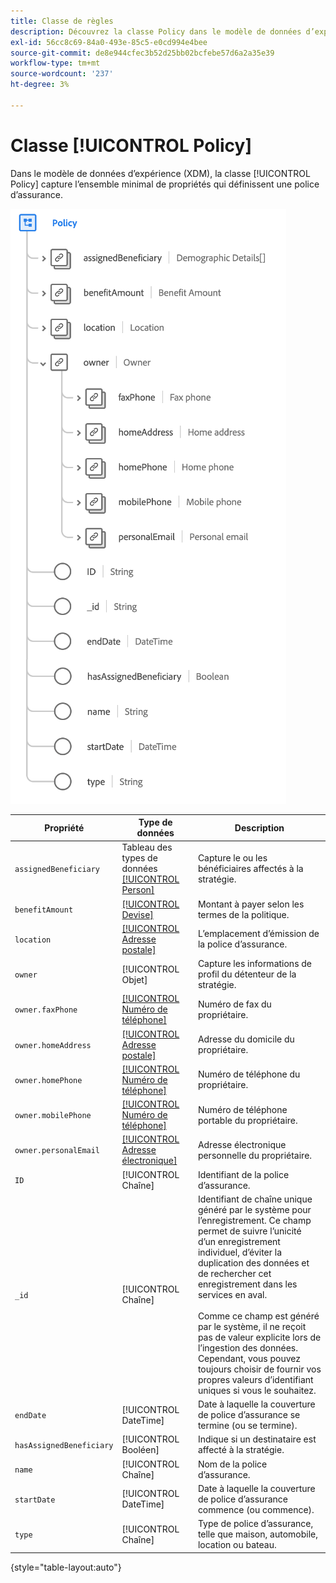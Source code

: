 ```yaml
---
title: Classe de règles
description: Découvrez la classe Policy dans le modèle de données d’expérience (XDM).
exl-id: 56cc8c69-84a0-493e-85c5-e0cd994e4bee
source-git-commit: de8e944cfec3b52d25bb02bcfebe57d6a2a35e39
workflow-type: tm+mt
source-wordcount: '237'
ht-degree: 3%

---
```


# Classe [!UICONTROL Policy]

Dans le modèle de données d’expérience (XDM), la classe [!UICONTROL Policy] capture l’ensemble minimal de propriétés qui définissent une police d’assurance.

![](../images/classes/policy.png)

| Propriété | Type de données | Description |
| --- | --- | --- |
| `assignedBeneficiary` | Tableau des types de données [[!UICONTROL Person]](../data-types/person.md) | Capture le ou les bénéficiaires affectés à la stratégie. |
| `benefitAmount` | [[!UICONTROL Devise]](../data-types/currency.md) | Montant à payer selon les termes de la politique. |
| `location` | [[!UICONTROL Adresse postale]](../data-types/postal-address.md) | L’emplacement d’émission de la police d’assurance. |
| `owner` | [!UICONTROL Objet] | Capture les informations de profil du détenteur de la stratégie. |
| `owner.faxPhone` | [[!UICONTROL Numéro de téléphone]](../data-types/phone-number.md) | Numéro de fax du propriétaire. |
| `owner.homeAddress` | [[!UICONTROL Adresse postale]](../data-types/postal-address.md) | Adresse du domicile du propriétaire. |
| `owner.homePhone` | [[!UICONTROL Numéro de téléphone]](../data-types/phone-number.md) | Numéro de téléphone du propriétaire. |
| `owner.mobilePhone` | [[!UICONTROL Numéro de téléphone]](../data-types/phone-number.md) | Numéro de téléphone portable du propriétaire. |
| `owner.personalEmail` | [[!UICONTROL Adresse électronique]](../data-types/email-address.md) | Adresse électronique personnelle du propriétaire. |
| `ID` | [!UICONTROL Chaîne] | Identifiant de la police d’assurance. |
| `_id` | [!UICONTROL Chaîne] | Identifiant de chaîne unique généré par le système pour l’enregistrement. Ce champ permet de suivre l’unicité d’un enregistrement individuel, d’éviter la duplication des données et de rechercher cet enregistrement dans les services en aval.<br><br>Comme ce champ est généré par le système, il ne reçoit pas de valeur explicite lors de l’ingestion des données. Cependant, vous pouvez toujours choisir de fournir vos propres valeurs d’identifiant uniques si vous le souhaitez. |
| `endDate` | [!UICONTROL DateTime] | Date à laquelle la couverture de police d’assurance se termine (ou se termine). |
| `hasAssignedBeneficiary` | [!UICONTROL Booléen] | Indique si un destinataire est affecté à la stratégie. |
| `name` | [!UICONTROL Chaîne] | Nom de la police d’assurance. |
| `startDate` | [!UICONTROL DateTime] | Date à laquelle la couverture de police d’assurance commence (ou commence). |
| `type` | [!UICONTROL Chaîne] | Type de police d’assurance, telle que maison, automobile, location ou bateau. |

{style="table-layout:auto"}
